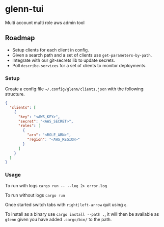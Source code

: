 # glenn-tui
Multi account multi role aws admin tool

## Roadmap
- Setup clients for each client in config.
- Given a search path and a set of clients use `get-parameters-by-path`.
- Integrate with our git-secrets lib to update secrets.
- Poll `describe-services` for a set of clients to monitor deployments 

### Setup
Create a config file `~/.config/glenn/clients.json` with the following structure.

```json
{
  "clients": [
    {
      "key": "<AWS_KEY>",
      "secret": "<AWS_SECRET>",
      "roles": [
        {
          "arn": "<ROLE_ARN>",
          "region": "<AWS_REGION>" 
        }
      ] 
    }
  ] 
}
```

### Usage
To run with logs
`cargo run -- --log 2> error.log`

To run without logs
`cargo run`

Once started switch tabs with `right|left-arrow` quit using `q`.

To install as a binary use `cargo install --path .`, it will then be available as `glenn` given you have added `.cargo/bin/` to the path.